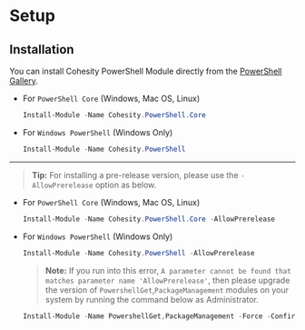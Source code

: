 # Setup

## Installation

You can install Cohesity PowerShell Module directly from the [PowerShell Gallery](https://www.powershellgallery.com/packages?q=cohesity).

* For `PowerShell Core` (Windows, Mac OS, Linux)

  ```powershell
  Install-Module -Name Cohesity.PowerShell.Core
  ```
* For `Windows PowerShell` (Windows Only)

  ```powershell
  Install-Module -Name Cohesity.PowerShell
  ```

---

  > **Tip:** For installing a pre-release version, please use the `-AllowPrerelease` option as below.

* For `PowerShell Core` (Windows, Mac OS, Linux)   
  ```powershell
  Install-Module -Name Cohesity.PowerShell.Core -AllowPrerelease
   ```

* For `Windows PowerShell` (Windows Only)
  ```powershell
  Install-Module -Name Cohesity.PowerShell -AllowPrerelease
   ```

  > **Note:** If you run into this error, `A parameter cannot be found that matches parameter name 'AllowPrerelease'`, then please upgrade the version of `PowershellGet`,`PackageManagement` modules on your system by running the command below as Administrator.

  ```powershell
  Install-Module -Name PowershellGet,PackageManagement -Force -Confirm:$false -Verbose -AllowClobber -SkipPublisherCheck
  ```
